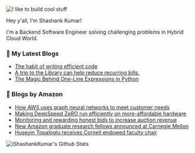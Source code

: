 ![I like to build cool stuff](https://res.cloudinary.com/dt8g3rhcy/image/upload/v1595929574/i_like_to_build_cool_shit._1_nzbwjh.png)

Hey y'all, I'm Shashank Kumar! 

I'm a Backend Software Engineer solving challenging problems in Hybrid Cloud World.

### 📕 My Latest Blogs
<!-- BLOG-POST-LIST:START -->
- [The habit of writing efficient code](https://medium.com/@ishashankkumar/the-habit-of-writing-efficient-code-153b05f04269?source=rss-d24dda280d5f------2)
- [A trip to the Library can help reduce recurring bills.](https://medium.com/swlh/a-trip-to-the-library-can-help-reduce-recurring-bills-23bca495cdf5?source=rss-d24dda280d5f------2)
- [The Magic Behind One-Line Expressions in Python](https://medium.com/swlh/the-magic-behind-one-line-expressions-in-python-816c10180c5c?source=rss-d24dda280d5f------2)
<!-- BLOG-POST-LIST:END -->

### 📕 Blogs by Amazon
<!-- AMAZON-BLOG-POST-LIST:START -->
- [How AWS uses graph neural networks to meet customer needs](https://www.amazon.science/blog/how-aws-uses-graph-neural-networks-to-meet-customer-needs)
- [Making DeepSpeed ZeRO run efficiently on more-affordable hardware](https://www.amazon.science/blog/making-deepspeed-zero-run-efficiently-on-more-affordable-hardware)
- [Monitoring and rewarding honest bids to increase auction revenue](https://www.amazon.science/latest-news/monitoring-and-rewarding-honest-bids-to-increase-revenue-in-auctions)
- [New Amazon graduate research fellows announced at Carnegie Mellon](https://www.amazon.science/academic-engagements/new-amazon-graduate-research-fellows-announced-at-carnegie-mellon)
- [Huseyin Topaloglu receives Cornell endowed faculty chair](https://www.amazon.science/latest-news/amazon-scholar-huseyin-topaloglu-receives-endowed-faculty-chair-at-cornell)
<!-- AMAZON-BLOG-POST-LIST:END -->



<img align="center" alt="iShashankKumar's Github Stats" src="https://github-readme-stats.vercel.app/api?username=ishashankkumar&show_icons=true&hide_border=true" />
